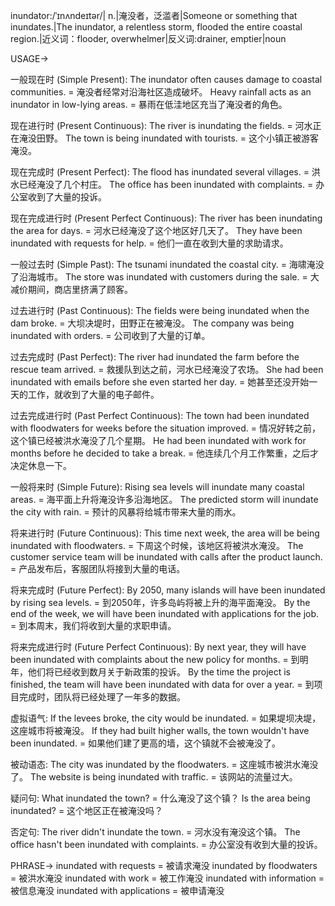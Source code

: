 inundator:/ˈɪnʌndeɪtər/| n.|淹没者，泛滥者|Someone or something that inundates.|The inundator, a relentless storm, flooded the entire coastal region.|近义词：flooder, overwhelmer|反义词:drainer, emptier|noun

USAGE->

一般现在时 (Simple Present):
The inundator often causes damage to coastal communities. = 淹没者经常对沿海社区造成破坏。
Heavy rainfall acts as an inundator in low-lying areas. = 暴雨在低洼地区充当了淹没者的角色。

现在进行时 (Present Continuous):
The river is inundating the fields. = 河水正在淹没田野。
The town is being inundated with tourists. = 这个小镇正被游客淹没。

现在完成时 (Present Perfect):
The flood has inundated several villages. = 洪水已经淹没了几个村庄。
The office has been inundated with complaints. = 办公室收到了大量的投诉。

现在完成进行时 (Present Perfect Continuous):
The river has been inundating the area for days. = 河水已经淹没了这个地区好几天了。
They have been inundated with requests for help. = 他们一直在收到大量的求助请求。

一般过去时 (Simple Past):
The tsunami inundated the coastal city. = 海啸淹没了沿海城市。
The store was inundated with customers during the sale. =  大减价期间，商店里挤满了顾客。

过去进行时 (Past Continuous):
The fields were being inundated when the dam broke. =  大坝决堤时，田野正在被淹没。
The company was being inundated with orders. = 公司收到了大量的订单。

过去完成时 (Past Perfect):
The river had inundated the farm before the rescue team arrived. =  救援队到达之前，河水已经淹没了农场。
She had been inundated with emails before she even started her day. = 她甚至还没开始一天的工作，就收到了大量的电子邮件。


过去完成进行时 (Past Perfect Continuous):
The town had been inundated with floodwaters for weeks before the situation improved. =  情况好转之前，这个镇已经被洪水淹没了几个星期。
He had been inundated with work for months before he decided to take a break. =  他连续几个月工作繁重，之后才决定休息一下。


一般将来时 (Simple Future):
Rising sea levels will inundate many coastal areas. = 海平面上升将淹没许多沿海地区。
The predicted storm will inundate the city with rain. = 预计的风暴将给城市带来大量的雨水。


将来进行时 (Future Continuous):
This time next week, the area will be being inundated with floodwaters. = 下周这个时候，该地区将被洪水淹没。
The customer service team will be inundated with calls after the product launch. = 产品发布后，客服团队将接到大量的电话。


将来完成时 (Future Perfect):
By 2050, many islands will have been inundated by rising sea levels. = 到2050年，许多岛屿将被上升的海平面淹没。
By the end of the week, we will have been inundated with applications for the job. =  到本周末，我们将收到大量的求职申请。



将来完成进行时 (Future Perfect Continuous):
By next year, they will have been inundated with complaints about the new policy for months. = 到明年，他们将已经收到数月关于新政策的投诉。
By the time the project is finished, the team will have been inundated with data for over a year. = 到项目完成时，团队将已经处理了一年多的数据。



虚拟语气:
If the levees broke, the city would be inundated. = 如果堤坝决堤，这座城市将被淹没。
If they had built higher walls, the town wouldn't have been inundated. = 如果他们建了更高的墙，这个镇就不会被淹没了。


被动语态:
The city was inundated by the floodwaters. = 这座城市被洪水淹没了。
The website is being inundated with traffic. = 该网站的流量过大。


疑问句:
What inundated the town? = 什么淹没了这个镇？
Is the area being inundated? = 这个地区正在被淹没吗？


否定句:
The river didn't inundate the town. = 河水没有淹没这个镇。
The office hasn't been inundated with complaints. = 办公室没有收到大量的投诉。


PHRASE->
inundated with requests = 被请求淹没
inundated by floodwaters = 被洪水淹没
inundated with work = 被工作淹没
inundated with information = 被信息淹没
inundated with applications = 被申请淹没
